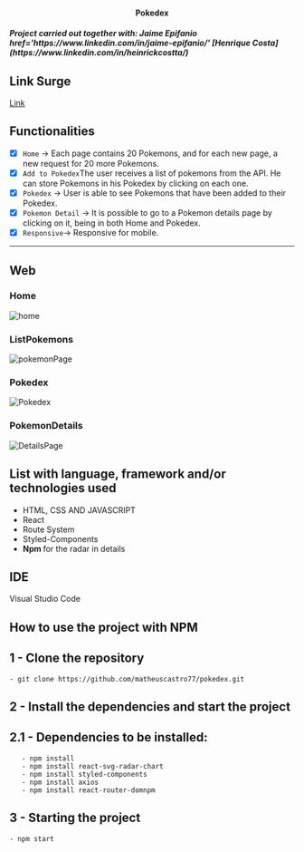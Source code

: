 <h4 align="center"> 
	Pokedex
</h4>

<h5>
Project carried out together with:
<a> Jaime Epifanio href='https://www.linkedin.com/in/jaime-epifanio/'</a>
[Henrique Costa](https://www.linkedin.com/in/heinrickcostta/)
</h5>

## Link Surge
[Link](http://romantic-cobweb.surge.sh/)

## Functionalities

- [x] `Home` → Each page contains 20 Pokemons, and for each new page, a new request for 20 more Pokemons. 
- [x] `Add to Pokedex`The user receives a list of pokemons from the API. He can store Pokemons in his Pokedex by clicking on each one.
- [x] `Pokedex` → User is able to see Pokemons that have been added to their Pokedex. 
- [x] `Pokemon Detail` → It is possible to go to a Pokemon details page by clicking on it, being in both Home and Pokedex.
- [x] `Responsive`→ Responsive for mobile.

---
## Web
### Home
![home](https://user-images.githubusercontent.com/94663972/158402424-43469ade-f3fc-404e-bd73-3452fa7e8a05.png)
### ListPokemons
![pokemonPage](https://user-images.githubusercontent.com/94663972/158402432-820467bc-436f-437a-9d27-acb934b309ce.png)
### Pokedex
![Pokedex](https://user-images.githubusercontent.com/94663972/158402440-5b9b25e8-c00f-4044-997d-18d39faff12b.png)
### PokemonDetails
![DetailsPage](https://user-images.githubusercontent.com/94663972/158402436-0de47fc3-cf07-41e6-bf43-7e38b1f028f9.png)

## List with language, framework and/or technologies used
<ul>
	<li>HTML, CSS AND JAVASCRIPT</li>
	<li>React</li>
	<li>Route System</li>
	<li>Styled-Components</li>
	<li> <b> Npm </b>  for the radar in details</li>
</ul>
 
## IDE

Visual Studio Code

## How to use the project with NPM

## 1 - Clone the repository
	- git clone https://github.com/matheuscastro77/pokedex.git
## 2 - Install the dependencies and start the project

## 2.1 - Dependencies to be installed:
       - npm install
       - npm install react-svg-radar-chart
       - npm install styled-components
       - npm install axios
       - npm install react-router-domnpm
      
## 3 - Starting the project
	- npm start
      
  
       
